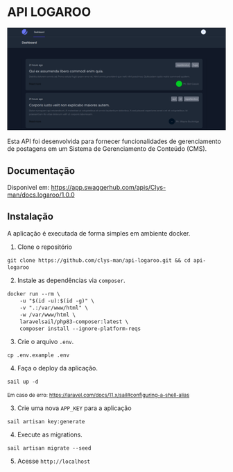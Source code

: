 # API LOGAROO

<p align="center">
  <img src="./docs/dashboard.png" />
</p>

Esta API foi desenvolvida para fornecer funcionalidades de gerenciamento de postagens em um Sistema de Gerenciamento de Conteúdo (CMS).

## Documentação

Disponivel em: https://app.swaggerhub.com/apis/Clys-man/docs.logaroo/1.0.0

## Instalação

A aplicação é executada de forma simples em ambiente docker.

1. Clone o repositório

```
git clone https://github.com/clys-man/api-logaroo.git && cd api-logaroo
```

2. Instale as dependências via `composer`.

```
docker run --rm \
    -u "$(id -u):$(id -g)" \
    -v ".:/var/www/html" \
    -w /var/www/html \
    laravelsail/php83-composer:latest \
    composer install --ignore-platform-reqs
```

3. Crie o arquivo `.env`.

```
cp .env.example .env
```

4. Faça o deploy da aplicação.

```
sail up -d
```

<small>Em caso de erro: https://laravel.com/docs/11.x/sail#configuring-a-shell-alias</small>

3. Crie uma nova `APP_KEY` para a aplicação

```
sail artisan key:generate
```

4. Execute as migrations.

```
sail artisan migrate --seed
```

5. Acesse `http://localhost`
